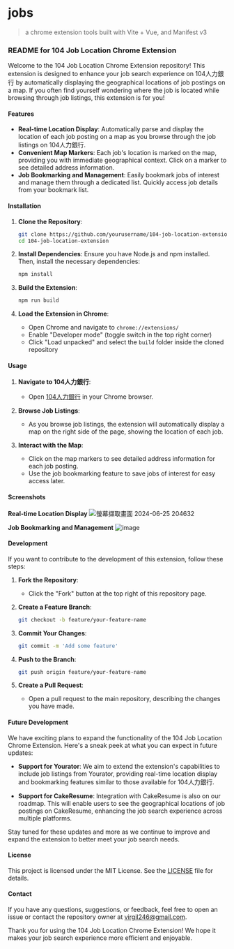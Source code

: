 # jobs

> a chrome extension tools built with Vite + Vue, and Manifest v3

### README for 104 Job Location Chrome Extension

Welcome to the 104 Job Location Chrome Extension repository! This extension is designed to enhance your job search experience on 104人力銀行 by automatically displaying the geographical locations of job postings on a map. If you often find yourself wondering where the job is located while browsing through job listings, this extension is for you!

#### Features

- **Real-time Location Display**: Automatically parse and display the location of each job posting on a map as you browse through the job listings on 104人力銀行.
- **Convenient Map Markers**: Each job's location is marked on the map, providing you with immediate geographical context. Click on a marker to see detailed address information.
- **Job Bookmarking and Management**: Easily bookmark jobs of interest and manage them through a dedicated list. Quickly access job details from your bookmark list.

#### Installation

1. **Clone the Repository**:
    ```bash
    git clone https://github.com/yourusername/104-job-location-extension.git
    cd 104-job-location-extension
    ```

2. **Install Dependencies**:
    Ensure you have Node.js and npm installed. Then, install the necessary dependencies:
    ```bash
    npm install
    ```

3. **Build the Extension**:
    ```bash
    npm run build
    ```

4. **Load the Extension in Chrome**:
    - Open Chrome and navigate to `chrome://extensions/`
    - Enable "Developer mode" (toggle switch in the top right corner)
    - Click "Load unpacked" and select the `build` folder inside the cloned repository

#### Usage

1. **Navigate to 104人力銀行**:
    - Open [104人力銀行](https://www.104.com.tw/jobs/main/) in your Chrome browser.

2. **Browse Job Listings**:
    - As you browse job listings, the extension will automatically display a map on the right side of the page, showing the location of each job.

3. **Interact with the Map**:
    - Click on the map markers to see detailed address information for each job posting.
    - Use the job bookmarking feature to save jobs of interest for easy access later.

#### Screenshots

**Real-time Location Display**
![螢幕擷取畫面 2024-06-25 204632](https://github.com/virgil724/jobs-extension/assets/108603174/f3ffc18b-7bbb-47b4-a955-6857cce91d9d)

**Job Bookmarking and Management**
![image](https://github.com/virgil724/jobs-extension/assets/108603174/a960e6ee-6f2f-4c47-9c5a-021179f24de1)


#### Development

If you want to contribute to the development of this extension, follow these steps:

1. **Fork the Repository**:
    - Click the "Fork" button at the top right of this repository page.

2. **Create a Feature Branch**:
    ```bash
    git checkout -b feature/your-feature-name
    ```

3. **Commit Your Changes**:
    ```bash
    git commit -m 'Add some feature'
    ```

4. **Push to the Branch**:
    ```bash
    git push origin feature/your-feature-name
    ```

5. **Create a Pull Request**:
    - Open a pull request to the main repository, describing the changes you have made.

#### Future Development

We have exciting plans to expand the functionality of the 104 Job Location Chrome Extension. Here's a sneak peek at what you can expect in future updates:

- **Support for Yourator**: We aim to extend the extension's capabilities to include job listings from Yourator, providing real-time location display and bookmarking features similar to those available for 104人力銀行.
  
- **Support for CakeResume**: Integration with CakeResume is also on our roadmap. This will enable users to see the geographical locations of job postings on CakeResume, enhancing the job search experience across multiple platforms.

Stay tuned for these updates and more as we continue to improve and expand the extension to better meet your job search needs.

#### License

This project is licensed under the MIT License. See the [LICENSE](LICENSE) file for details.

#### Contact

If you have any questions, suggestions, or feedback, feel free to open an issue or contact the repository owner at virgil246@gmail.com.

Thank you for using the 104 Job Location Chrome Extension! We hope it makes your job search experience more efficient and enjoyable.

